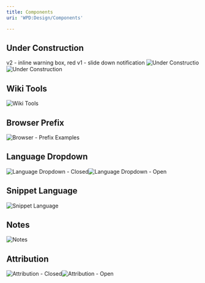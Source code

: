 ```yaml
---
title: Components
uri: 'WPD:Design/Components'

---
```

## Under Construction

v2 - inline warning box, red v1 - slide down notification ![Under Constructio](/WPD/assets/public/f/f3/under-construction2.png)![Under Construction](/WPD/assets/public/c/c4/under-construction.png)

## Wiki Tools

 ![Wiki Tools](/WPD/assets/public/b/b7/wikitools.png)

## Browser Prefix

![Browser - Prefix Examples](/WPD/assets/public/6/6f/prefix.png)

## Language Dropdown

 ![Language Dropdown - Closed](/WPD/assets/public/7/7a/language.png)![Language Dropdown - Open](/WPD/assets/public/5/5f/language2.png)

## Snippet Language

 ![Snippet Language](/WPD/assets/public/6/6e/code_language.png)

## Notes

 ![Notes](/WPD/assets/public/6/6e/notes.png)

## Attribution

 ![Attribution - Closed](/WPD/assets/public/3/30/attribution1.png)![Attribution - Open](/WPD/assets/public/8/87/attribution2.png)
